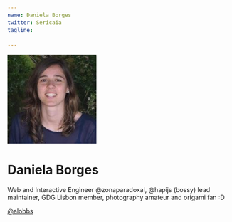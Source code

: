 ```yaml
---
name: Daniela Borges
twitter: Sericaia
tagline:

---
```


![Daniela Borges](/media/speakers/daniela_borges.jpg)

# Daniela Borges
Web and Interactive Engineer @zonaparadoxal, @hapijs (bossy) lead maintainer, GDG Lisbon member, photography amateur and origami fan :D

[@alobbs](https://twitter.com/alobbs)
